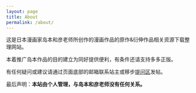 ```yaml
---
layout: page
title: About
permalink: /about/
---
```


这是日本漫画家岛本和彦老师所创作的漫画作品的原作&衍伸作品相关资源下载整理网站。

本着推广岛本作品的目的建立为同好提供便利，有条件还请支持多多正版。

有任何疑问或建议请通过页面底部的邮箱联系站主或移步[提问区](https://github.com/LChuo/ymmt_lib/issues)发帖。

最后声明：**本站由个人管理，与岛本和彦老师没有任何关系。**

